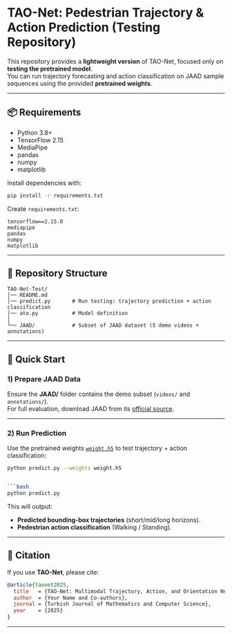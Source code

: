 # TAO-Net: Pedestrian Trajectory & Action Prediction (Testing Repository)

This repository provides a **lightweight version** of TAO-Net, focused only on **testing the pretrained model**.  
You can run trajectory forecasting and action classification on JAAD sample sequences using the provided **pretrained weights**.

---

## 📦 Requirements

- Python 3.8+
- TensorFlow 2.15
- MediaPipe
- pandas
- numpy
- matplotlib

Install dependencies with:

```bash
pip install -r requirements.txt
```

Create `requirements.txt`:

```
tensorflow==2.15.0
mediapipe
pandas
numpy
matplotlib
```

---

## 📂 Repository Structure

```
TAO-Net-Test/
│── README.md
│── predict.py       # Run testing: trajectory prediction + action classification
│── ato.py           # Model definition
│
└── JAAD/            # Subset of JAAD dataset (5 demo videos + annotations)

```

---

## 🚀 Quick Start

### 1) Prepare JAAD Data
Ensure the **JAAD/** folder contains the demo subset (`videos/` and `annotations/`).  
For full evaluation, download JAAD from its [official source](https://data.nvision2.eecs.yorku.ca/JAAD_dataset/).

---

### 2) Run Prediction
Use the pretrained weights [`weight.h5`](https://drive.google.com/file/d/1Wb8Jh46_M5lzV-a603ruT8XiiR9wCmVb/view?usp=sharing) to test trajectory + action classification:

```bash
python predict.py --weights weight.h5


```bash
python predict.py
```

This will output:
- **Predicted bounding-box trajectories** (short/mid/long horizons).
- **Pedestrian action classification** (Walking / Standing).

---

## 🧾 Citation

If you use **TAO-Net**, please cite:

```bibtex
@article{taonet2025,
  title   = {TAO-Net: Multimodal Trajectory, Action, and Orientation Network for Pedestrian Forecasting},
  author  = {Your Name and Co-authors},
  journal = {Turkish Journal of Mathematics and Computer Science},
  year    = {2025}
}
```

---

